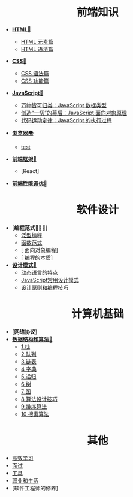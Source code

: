 <h1 align="center"> 前端知识</h1>

- [**HTML🌵**](HTML/readme.md)
    - [HTML 元素篇](HTML/element.md)
    - [HTML 语法篇](HTML/grammar.md)
  
- [**CSS🌸**](CSS/readme.md)
    - [CSS 语法篇](CSS/grammar.md)
    - [CSS 功能篇](CSS/function.md)

- [**JavaScript👣**](JavaScript/readme.md)   
    - [万物皆可归类：JavaScript 数据类型](JavaScript/data-type.md)
    - [创造“一切”的幕后：JavaScript 面向对象原理](JavaScript/prototype-based.md)
    - [代码运动定律：JavaScript 的执行过程](JavaScript/executing-processes.md)
  
- [**浏览器🌍**](Browser/readme.md)
    - [test]()
  
- [**前端框架🔨**]()
    - [React]
- [**前端性能调优🚀**]()



<h1 align="center"> 软件设计</h1>

- [**编程范式👨🏻‍💻**]
    - [ 泛型编程](Programming-Paradigm/readme.md)
    - [ 函数范式](Programming-Paradigm/function-paradigm.md)
    - [ 面向对象编程]
    - [ 编程的本质]
- [**设计模式🧩**](Design-Patterns/readme.md)
    - [动态语言的特点](Design-Patterns/dynamic-language.md)
    - [JavaScript常用设计模式](Design-Patterns/patterns.md)
    - [设计原则和编程技巧](Design-Patterns/programme-skill.md)


<h1 align="center"> 计算机基础</h1>

- [**网络协议**]
- [**数据结构和算法🧮**](DSA/readme.md)
    - [1 栈](DSA/stack.md)
    - [2 队列](DSA/queue.md)
    - [3 链表](DSA/linked-list.md)
    - [4 字典](DSA/dictionary.md)
    - [5 递归](DSA/recursion.md)
    - [6 树](DSA/tree.md)
    - [7 图](DSA/graph.md)
    - [8 算法设计技巧](DSA/algorithms-design.md)
    - [9 排序算法](DSA/sort.md)
    - [10 搜索算法](DSA/search.md)


<h1 align="center"> 其他</h1>

  - [高效学习](Other/study.md)
  - [面试](Other/interview.md)
  - [工具](Other/tools.md)
  - [职业和生活](Other/life-and-career.md)
  - [软件工程师的修养]





